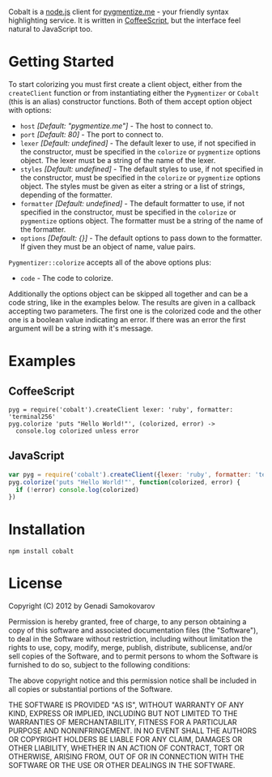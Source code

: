 Cobalt is a [node.js](http://nodejs.org) client for [pygmentize.me](http://pygmentize.me) - your friendly syntax highlighting service. It is written in [CoffeeScript](http://coffeescript.org), but the interface feel natural to JavaScript too.

# Getting Started

To start colorizing you must first create a client object, either from the `createClient` function or from instantiating either the `Pygmentizer` or `Cobalt` (this is an alias) constructor functions.
Both of them accept option object with options:

- `host` _[Default: "pygmentize.me"]_ - The host to connect to.
- `port` _[Default: 80]_ - The port to connect to.
- `lexer` _[Default: undefined]_ - The default lexer to use, if not specified in the constructor, must be specified in the `colorize` or `pygmentize` options object. The lexer must be a string of the name of the lexer.
- `styles` _[Default: undefined]_ - The default styles to use, if not specified in the constructor, must be specified in the `colorize` or `pygmentize` options object. The styles must be given as eiter a string or a list of strings, depending of the formatter.
- `formatter` _[Default: undefined]_ - The default formatter to use, if not specified in the constructor, must be specified in the `colorize` or `pygmentize` options object. The formatter must be a string of the name of the formatter.
- `options` _[Default: {}]_ - The default options to pass down to the formatter. If given they must be an object of name, value pairs.

`Pygmentizer::colorize` accepts all of the above options plus:

- `code` - The code to colorize.

Additionally the options object can be skipped all together and can be a code string, like in the examples below.
The results are given in a callback accepting two parameters. The first one is the colorized code and the other one is a boolean value indicating an error. If there was an error the first argument will be a string with it's message. 

# Examples

## CoffeeScript

``` coffee-script
pyg = require('cobalt').createClient lexer: 'ruby', formatter: 'terminal256' 
pyg.colorize 'puts "Hello World!"', (colorized, error) ->
  console.log colorized unless error
```

## JavaScript
``` javascript
var pyg = require('cobalt').createClient({lexer: 'ruby', formatter: 'terminal256'})
pyg.colorize('puts "Hello World!"', function(colorized, error) {
  if (!error) console.log(colorized)
})
```

# Installation

    npm install cobalt

# License

Copyright (C) 2012 by Genadi Samokovarov

Permission is hereby granted, free of charge, to any person obtaining a copy
of this software and associated documentation files (the "Software"), to deal
in the Software without restriction, including without limitation the rights
to use, copy, modify, merge, publish, distribute, sublicense, and/or sell
copies of the Software, and to permit persons to whom the Software is
furnished to do so, subject to the following conditions:

The above copyright notice and this permission notice shall be included in
all copies or substantial portions of the Software.

THE SOFTWARE IS PROVIDED "AS IS", WITHOUT WARRANTY OF ANY KIND, EXPRESS OR
IMPLIED, INCLUDING BUT NOT LIMITED TO THE WARRANTIES OF MERCHANTABILITY,
FITNESS FOR A PARTICULAR PURPOSE AND NONINFRINGEMENT. IN NO EVENT SHALL THE
AUTHORS OR COPYRIGHT HOLDERS BE LIABLE FOR ANY CLAIM, DAMAGES OR OTHER
LIABILITY, WHETHER IN AN ACTION OF CONTRACT, TORT OR OTHERWISE, ARISING FROM,
OUT OF OR IN CONNECTION WITH THE SOFTWARE OR THE USE OR OTHER DEALINGS IN
THE SOFTWARE.
